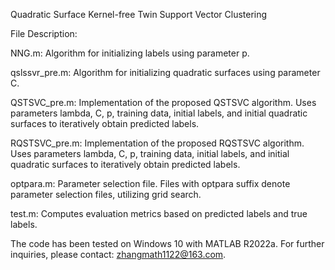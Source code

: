 Quadratic Surface Kernel-free Twin Support Vector Clustering

File Description:

NNG.m: Algorithm for initializing labels using parameter p.

qslssvr_pre.m: Algorithm for initializing quadratic surfaces using parameter C.

QSTSVC_pre.m: Implementation of the proposed QSTSVC algorithm. Uses parameters lambda, C, p, training data, initial labels, and initial quadratic surfaces to iteratively obtain predicted labels.

RQSTSVC_pre.m: Implementation of the proposed RQSTSVC algorithm. Uses parameters lambda, C, p, training data, initial labels, and initial quadratic surfaces to iteratively obtain predicted labels.

optpara.m: Parameter selection file. Files with optpara suffix denote parameter selection files, utilizing grid search.

test.m: Computes evaluation metrics based on predicted labels and true labels.

The code has been tested on Windows 10 with MATLAB R2022a. For further inquiries, please contact: zhangmath1122@163.com.
